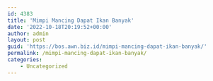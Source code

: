 ```yaml
---
id: 4383
title: 'Mimpi Mancing Dapat Ikan Banyak'
date: '2022-10-18T20:19:52+00:00'
author: admin
layout: post
guid: 'https://bos.awn.biz.id/mimpi-mancing-dapat-ikan-banyak/'
permalink: /mimpi-mancing-dapat-ikan-banyak/
categories:
    - Uncategorized
---
```


